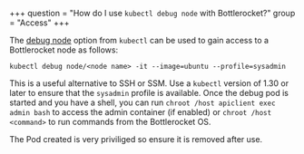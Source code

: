+++
question = "How do I use `kubectl debug node` with Bottlerocket?"
group = "Access"
+++

The [debug node](https://kubernetes.io/docs/tasks/debug/debug-cluster/kubectl-node-debug/) option from `kubectl` can be used to gain access to a Bottlerocket node as follows:

```console
kubectl debug node/<node name> -it --image=ubuntu --profile=sysadmin
```

This is a useful alternative to SSH or SSM. Use a `kubectl` version of 1.30 or later to ensure that the `sysadmin` profile is available. Once the debug pod is started and you have a shell, you can run `chroot /host apiclient exec admin bash` to access the admin container (if enabled) or `chroot /host <command>` to run commands from the Bottlerocket OS.

The Pod created is very priviliged so ensure it is removed after use.

